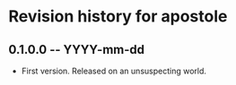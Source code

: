 # Revision history for apostole

## 0.1.0.0 -- YYYY-mm-dd

* First version. Released on an unsuspecting world.
